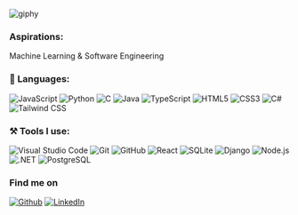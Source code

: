 ![giphy](https://github.com/Haxodrat/Haxodrat/assets/88154342/7e7a092a-4977-4a20-80f6-9521ecdf20b5)

<h3> Aspirations:</h3>
Machine Learning & Software Engineering

<h3>📄 Languages:</h3>
<p>
<a target="_blank"><img alt="JavaScript" src="https://img.shields.io/badge/-JavaScript-%2312100E.svg?logo=javascript&logoColor=red&style=for-the-badge"/></a> 
<a target="_blank"><img alt="Python" src="https://img.shields.io/badge/Python-%2312100E.svg?logo=python&style=for-the-badge&logoColor=yellow"/></a> 
<a target="_blank"><img alt="C" src="https://img.shields.io/badge/-C-%2312100E.svg?logo=C&style=for-the-badge&logoColor=yellow"/></a> 
<a target="_blank"><img alt="Java" src="https://img.shields.io/badge/Java-ED8B00?style=for-the-badge&logo=openjdk&logoColor=white"/></a> 
<a target="_blank"><img alt="TypeScript" src="https://img.shields.io/badge/-TypeScript-%2312100E.svg?logo=typescript&style=for-the-badge&logoColor=yellow"/></a> 
<a target="_blank"><img alt="HTML5" src="https://img.shields.io/badge/-HTML5-%2312100E.svg?logo=html5&style=for-the-badge&logoColor=yellow"/></a> 
<a target="_blank"><img alt="CSS3" src="https://img.shields.io/badge/-CSS3-%2312100E.svg?logo=css3&style=for-the-badge&logoColor=yellow"/></a>
<a target="_blank"><img alt="C#" src="https://img.shields.io/badge/C%23-239120?style=for-the-badge&logo=c-sharp&logoColor=white"/></a>
<a target="_blank"><img alt="Tailwind CSS" src="https://img.shields.io/badge/Tailwind_CSS-38B2AC?style=for-the-badge&logo=tailwind-css&logoColor=white"/></a>


</p>
<h3>⚒ Tools I use:</h3>
<p>
<a target="_blank"><img alt="Visual Studio Code" src="https://img.shields.io/badge/Visual%20Studio%20Code-%2312100E.svg?logo=visual-studio-code&style=for-the-badge&logoColor=blue"/></a> 
<a target="_blank"><img alt="Git" src="https://img.shields.io/badge/Git-%2312100E.svg?logo=git&style=for-the-badge"/></a> 
<a target="_blank"><img alt="GitHub" src="https://img.shields.io/badge/GitHub-black?logo=GitHub&style=for-the-badge"/></a> 
<a target="_blank"><img alt="React" src="https://img.shields.io/badge/React-20232A?style=for-the-badge&logo=react&logoColor=61DAFB"/></a> 
<a target="_blank"><img alt="SQLite" src="https://img.shields.io/badge/SQLite-07405E?style=for-the-badge&logo=sqlite&logoColor=white"/></a>
<a target="_blank"><img alt="Django" src="https://img.shields.io/badge/Django-092E20?style=for-the-badge&logo=django&logoColor=white"/></a>
<a target="_blank"><img alt="Node.js" src="https://img.shields.io/badge/Node.js-43853D?style=for-the-badge&logo=node.js&logoColor=white"/></a>
<a target="_blank"><img alt=".NET" src="https://img.shields.io/badge/.NET-5C2D91?style=for-the-badge&logo=.net&logoColor=white"/></a>
<a target="_blank"><img alt="PostgreSQL" src="https://img.shields.io/badge/PostgreSQL-316192?style=for-the-badge&logo=postgresql&logoColor=white"/></a>

</p>

<h3 >Find me on</h3>
<p><a 
href="https://github.com/Haxodrat" target="_blank"><img alt="Github" 
src="https://img.shields.io/badge/GitHub-%2312100E.svg?&style=for-the-badge&logo=Github&logoColor=white" /></a> <a 
href="https://www.linkedin.com/in/ckim259/" target="_blank"><img alt="LinkedIn" 
src="https://img.shields.io/badge/linkedin-%2312100E.svg?&style=for-the-badge&logo=linkedin&logoColor=blue" /></a> <a 

<!--
**Haxodrat/Haxodrat** is a ✨ _special_ ✨ repository because its `README.md` (this file) appears on your GitHub profile.

Here are some ideas to get you started:

- 🔭 I’m currently working on ...
- 🌱 I’m currently learning ...
- 👯 I’m looking to collaborate on ...
- 🤔 I’m looking for help with ...
- 💬 Ask me about ...
- 📫 How to reach me: ...
- 😄 Pronouns: ...
- ⚡ Fun fact: ...
-->
